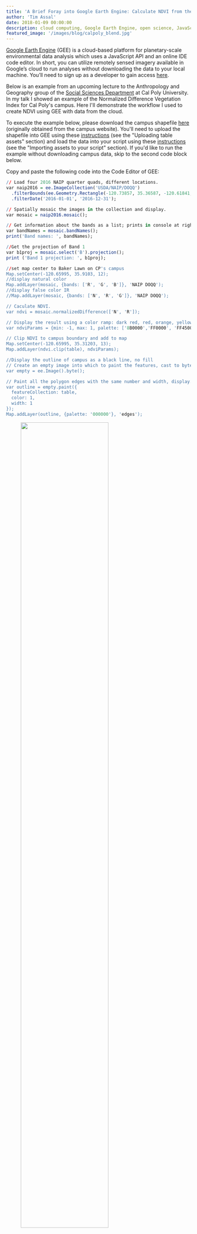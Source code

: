 ```yaml
---
title: 'A Brief Foray into Google Earth Engine: Calculate NDVI from the Cloud'
author: 'Tim Assal'
date: 2018-01-09 00:00:00
description: cloud computing, Google Earth Engine, open science, JavaScript, aerial photos 
featured_image: '/images/blog/calpoly_blend.jpg'
---
```


[Google Earth Engine](https://developers.google.com/earth-engine/) (GEE) is a cloud-based platform for planetary-scale environmental data analysis which uses a JavaScript API and an online IDE code editor. In short, you can utilize remotely sensed imagery available in Google’s cloud to run analyses without downloading the data to your local machine. You’ll need to sign up as a developer to gain access [here](https://signup.earthengine.google.com/#!/).

Below is an example from an upcoming lecture to the Anthropology and Geography group of the [Social Sciences Department](https://socialsciences.calpoly.edu/) at Cal Poly University. In my talk I showed an example of the Normalized Difference Vegetation Index for Cal Poly's campus. Here I'll demonstrate the workflow I used to create NDVI using GEE with data from the cloud.

To execute the example below, please download the campus shapefile [here](https://github.com/tjassal/tjassal.github.io/blob/gh-pages/uploads/CalPoly_campus.zip) (originally obtained from the campus website). You'll need to upload the shapefile into GEE using these [instructions](https://developers.google.com/earth-engine/importing) (see the "Uploading table assets" section) and load the data into your script using these [instructions](https://developers.google.com/earth-engine/asset_manager#importing-assets-to-your-script) (see the "Importing assets to your script" section). If you'd like to run the example without downloading campus data, skip to the second code block below.

Copy and paste the following code into the Code Editor of GEE:

```r
// Load four 2016 NAIP quarter quads, different locations.
var naip2016 = ee.ImageCollection('USDA/NAIP/DOQQ')
  .filterBounds(ee.Geometry.Rectangle(-120.73857, 35.36587, -120.61841, 35.25408))
  .filterDate('2016-01-01', '2016-12-31');

// Spatially mosaic the images in the collection and display.
var mosaic = naip2016.mosaic();

// Get information about the bands as a list; prints in console at right
var bandNames = mosaic.bandNames();
print('Band names: ', bandNames); 

//Get the projection of Band 1
var b1proj = mosaic.select('B').projection();
print ('Band 1 projection: ', b1proj);

//set map center to Baker Lawn on CP's campus
Map.setCenter(-120.65995, 35.9103, 12);
//display natural color
Map.addLayer(mosaic, {bands: ['R', 'G', 'B']}, 'NAIP DOQQ'); 
//display false color IR
//Map.addLayer(mosaic, {bands: ['N', 'R', 'G']}, 'NAIP DOQQ');  

// Caculate NDVI.
var ndvi = mosaic.normalizedDifference(['N', 'R']);

// Display the result using a color ramp: dark red, red, orange, yellow, lime, green, dark green
var ndviParams = {min: -1, max: 1, palette: ['8B0000','FF0000', 'FF4500', 'FFFF00', '00FF00','008000', '006400']};

// Clip NDVI to campus boundary and add to map
Map.setCenter(-120.65995, 35.31203, 13);
Map.addLayer(ndvi.clip(table), ndviParams);

//Display the outline of campus as a black line, no fill
// Create an empty image into which to paint the features, cast to byte.
var empty = ee.Image().byte();

// Paint all the polygon edges with the same number and width, display.
var outline = empty.paint({
  featureCollection: table,
  color: 1,
  width: 1
});
Map.addLayer(outline, {palette: '000000'}, 'edges');
```

<figure>
  <img src='../../images/blog/NDVI_CalPoly_whbck.jpg' style="width: 75%; height= 75%">
  <figcaption>NDVI derived from color-infrared aerial photos for Cal Poly's campus. The code block above will produce this image in Google Earth Engine. Dark green pixels indicate high values of NDVI; orange/red pixels indicate low values; grey pixels indicate a mask (values below -0.25).</figcaption>
</figure>

The code below does not require download of any campus data; however, it will calculate NDVI over the entire extent as opposed to the campus extent in the example above. Copy and paste the following code into the Code Editor of GEE:

```r
// Load four 2016 NAIP quarter quads, different locations.
var naip2016 = ee.ImageCollection('USDA/NAIP/DOQQ')
  .filterBounds(ee.Geometry.Rectangle(-120.73857, 35.36587, -120.61841, 35.25408))
  .filterDate('2016-01-01', '2016-12-31');

// Spatially mosaic the images in the collection and display.
var mosaic = naip2016.mosaic();

// Get information about the bands as a list; prints in console at right
var bandNames = mosaic.bandNames();
print('Band names: ', bandNames); 

//Get the projection of Band 1
var b1proj = mosaic.select('B').projection();
print ('Band 1 projection: ', b1proj);

//set map center to Baker Lawn on CP's campus
Map.setCenter(-120.65995, 35.9103, 12);
//display natural color
Map.addLayer(mosaic, {bands: ['R', 'G', 'B']}, 'NAIP DOQQ'); 
//display false color IR

// Caculate NDVI.
var ndvi = mosaic.normalizedDifference(['N', 'R']);

// Display the result using a color ramp: dark red, red, orange, yellow, lime, green, dark green
var ndviParams = {min: -1, max: 1, palette: ['8B0000','FF0000', 'FF4500', 'FFFF00', '00FF00','008000', '006400']};
//Map.addLayer(ndvi, ndviParams, 'NDVI image');

// Add NDVI to map
Map.setCenter(-120.65995, 35.31203, 13);
Map.addLayer(ndvi, ndviParams);
```

***Top image: Cal Poly campus, San Luis Obispo, CA.***

